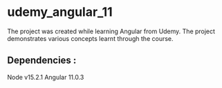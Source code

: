 # udemy_angular_11
The project was created while learning Angular from Udemy. 
The project demonstrates various concepts learnt through the course.

## Dependencies :
Node v15.2.1
Angular 11.0.3
